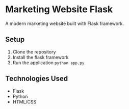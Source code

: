 # Marketing Website Flask

A modern marketing website built with Flask framework.

## Setup

1. Clone the repository
2. Install the flask framework
3. Run the application `python app.py`

## Technologies Used

- Flask
- Python
- HTML/CSS
